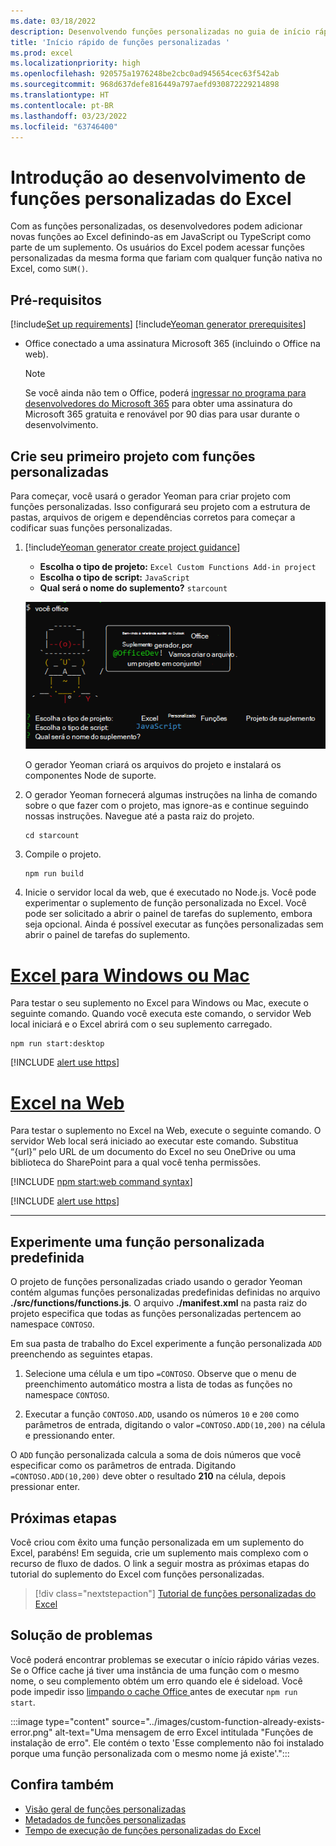 ```yaml
---
ms.date: 03/18/2022
description: Desenvolvendo funções personalizadas no guia de início rápido do Excel.
title: 'Início rápido de funções personalizadas '
ms.prod: excel
ms.localizationpriority: high
ms.openlocfilehash: 920575a1976248be2cbc0ad945654cec63f542ab
ms.sourcegitcommit: 968d637defe816449a797aefd930872229214898
ms.translationtype: HT
ms.contentlocale: pt-BR
ms.lasthandoff: 03/23/2022
ms.locfileid: "63746400"
---
```

# <a name="get-started-developing-excel-custom-functions"></a>Introdução ao desenvolvimento de funções personalizadas do Excel

Com as funções personalizadas, os desenvolvedores podem adicionar novas funções ao Excel definindo-as em JavaScript ou TypeScript como parte de um suplemento. Os usuários do Excel podem acessar funções personalizadas da mesma forma que fariam com qualquer função nativa no Excel, como `SUM()`.

## <a name="prerequisites"></a>Pré-requisitos

[!include[Set up requirements](../includes/set-up-dev-environment-beforehand.md)]
[!include[Yeoman generator prerequisites](../includes/quickstart-yo-prerequisites.md)]

- Office conectado a uma assinatura Microsoft 365 (incluindo o Office na web).

  > [!NOTE]
  > Se você ainda não tem o Office, poderá [ingressar no programa para desenvolvedores do Microsoft 365](https://developer.microsoft.com/office/dev-program) para obter uma assinatura do Microsoft 365 gratuita e renovável por 90 dias para usar durante o desenvolvimento.

## <a name="build-your-first-custom-functions-project"></a>Crie seu primeiro projeto com funções personalizadas

Para começar, você usará o gerador Yeoman para criar projeto com funções personalizadas. Isso configurará seu projeto com a estrutura de pastas, arquivos de origem e dependências corretos para começar a codificar suas funções personalizadas.

1. [!include[Yeoman generator create project guidance](../includes/yo-office-command-guidance.md)]

    - **Escolha o tipo de projeto:** `Excel Custom Functions Add-in project`
    - **Escolha o tipo de script:** `JavaScript`
    - **Qual será o nome do suplemento?** `starcount`

    ![Captura de tela da interface de linha de comando do gerador do suplemento Yeoman Office para projetos de funções personalizadas.](../images/starcountPrompt.png)

    O gerador Yeoman criará os arquivos do projeto e instalará os componentes Node de suporte.

1. O gerador Yeoman fornecerá algumas instruções na linha de comando sobre o que fazer com o projeto, mas ignore-as e continue seguindo nossas instruções. Navegue até a pasta raiz do projeto.

    ```command&nbsp;line
    cd starcount
    ```

1. Compile o projeto.

    ```command&nbsp;line
    npm run build
    ```

1. Inicie o servidor local da web, que é executado no Node.js. Você pode experimentar o suplemento de função personalizada no Excel. Você pode ser solicitado a abrir o painel de tarefas do suplemento, embora seja opcional. Ainda é possível executar as funções personalizadas sem abrir o painel de tarefas do suplemento.

# <a name="excel-on-windows-or-mac"></a>[Excel para Windows ou Mac](#tab/excel-windows)

Para testar o seu suplemento no Excel para Windows ou Mac, execute o seguinte comando. Quando você executa este comando, o servidor Web local iniciará e o Excel abrirá com o seu suplemento carregado.

```command&nbsp;line
npm run start:desktop
```

[!INCLUDE [alert use https](../includes/alert-use-https.md)]
    
# <a name="excel-on-the-web"></a>[Excel na Web](#tab/excel-online)

Para testar o suplemento no Excel na Web, execute o seguinte comando. O servidor Web local será iniciado ao executar este comando. Substitua “{url}” pelo URL de um documento do Excel no seu OneDrive ou uma biblioteca do SharePoint para a qual você tenha permissões.

[!INCLUDE [npm start:web command syntax](../includes/start-web-sideload-instructions.md)]

[!INCLUDE [alert use https](../includes/alert-use-https.md)]

---

## <a name="try-out-a-prebuilt-custom-function"></a>Experimente uma função personalizada predefinida

O projeto de funções personalizadas criado usando o gerador Yeoman contém algumas funções personalizadas predefinidas definidas no arquivo **./src/functions/functions.js**. O arquivo **./manifest.xml** na pasta raiz do projeto especifica que todas as funções personalizadas pertencem ao namespace `CONTOSO`.

Em sua pasta de trabalho do Excel experimente a função personalizada `ADD` preenchendo as seguintes etapas.

1. Selecione uma célula e um tipo `=CONTOSO`. Observe que o menu de preenchimento automático mostra a lista de todas as funções no namespace `CONTOSO`.

1. Executar a função `CONTOSO.ADD`, usando os números `10` e `200` como parâmetros de entrada, digitando o valor `=CONTOSO.ADD(10,200)` na célula e pressionando enter.

O `ADD` função personalizada calcula a soma de dois números que você especificar como os parâmetros de entrada. Digitando `=CONTOSO.ADD(10,200)` deve obter o resultado **210** na célula, depois pressionar enter.

## <a name="next-steps"></a>Próximas etapas

Você criou com êxito uma função personalizada em um suplemento do Excel, parabéns! Em seguida, crie um suplemento mais complexo com o recurso de fluxo de dados. O link a seguir mostra as próximas etapas do tutorial do suplemento do Excel com funções personalizadas.

> [!div class="nextstepaction"]
> [Tutorial de funções personalizadas do Excel](../tutorials/excel-tutorial-create-custom-functions.md#create-a-custom-function-that-requests-data-from-the-web)

## <a name="troubleshooting"></a>Solução de problemas

Você poderá encontrar problemas se executar o início rápido várias vezes. Se o Office cache já tiver uma instância de uma função com o mesmo nome, o seu complemento obtém um erro quando ele é sideload. Você pode impedir isso [limpando o cache Office ](../testing/clear-cache.md) antes de executar `npm run start`.

:::image type="content" source="../images/custom-function-already-exists-error.png" alt-text="Uma mensagem de erro Excel intitulada &quot;Funções de instalação de erro&quot;. Ele contém o texto 'Esse complemento não foi instalado porque uma função personalizada com o mesmo nome já existe'.":::

## <a name="see-also"></a>Confira também

- [Visão geral de funções personalizadas](../excel/custom-functions-overview.md)
- [Metadados de funções personalizadas](../excel/custom-functions-json.md)
- [Tempo de execução de funções personalizadas do Excel](../excel/custom-functions-runtime.md)
